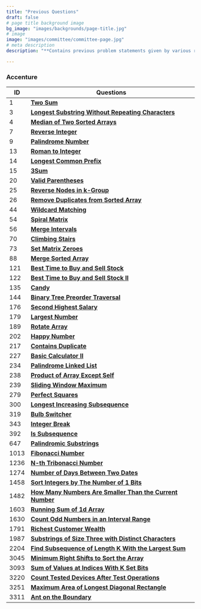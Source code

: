 ```yaml
---
title: "Previous Questions"
draft: false
# page title background image
bg_image: "images/backgrounds/page-title.jpg"
# image
image: "images/committee/committee-page.jpg"
# meta description
description: "**Contains previous problem statements given by various recruitors during their selection process.**"

---
```

### Accenture

| ID   | Questions                                                                                                                                          |
|------|-------------------------------------------------------------------------------------------------------------------------------------------------------------|
| 1    | **[Two Sum](https://leetcode.com/problems/two-sum/description/)**                                                                                           |
| 3    | **[Longest Substring Without Repeating Characters](https://leetcode.com/problems/longest-substring-without-repeating-characters/description/)**             |
| 4    | **[Median of Two Sorted Arrays](https://leetcode.com/problems/median-of-two-sorted-arrays/description/)**                                                   |
| 7    | **[Reverse Integer](https://leetcode.com/problems/reverse-integer/description/)**                                                                           |
| 9    | **[Palindrome Number](https://leetcode.com/problems/palindrome-number/description/)**                                                                       |
| 13   | **[Roman to Integer](https://leetcode.com/problems/roman-to-integer/description/)**                                                                         |
| 14   | **[Longest Common Prefix](https://leetcode.com/problems/longest-common-prefix/description/)**                                                               |
| 15   | **[3Sum](https://leetcode.com/problems/3sum/description/)**                                                                                                 |
| 20   | **[Valid Parentheses](https://leetcode.com/problems/valid-parentheses/description/)**                                                                       |
| 25   | **[Reverse Nodes in k-Group](https://leetcode.com/problems/reverse-nodes-in-k-group/description/)**                                                         |
| 26   | **[Remove Duplicates from Sorted Array](https://leetcode.com/problems/remove-duplicates-from-sorted-array/description/)**                                   |
| 44   | **[Wildcard Matching](https://leetcode.com/problems/wildcard-matching/description/)**                                                                       |
| 54   | **[Spiral Matrix](https://leetcode.com/problems/spiral-matrix/description/)**                                                                               |
| 56   | **[Merge Intervals](https://leetcode.com/problems/merge-intervals/description/)**                                                                           |
| 70   | **[Climbing Stairs](https://leetcode.com/problems/climbing-stairs/description/)**                                                                           |
| 73   | **[Set Matrix Zeroes](https://leetcode.com/problems/set-matrix-zeroes/description/)**                                                                       |
| 88   | **[Merge Sorted Array](https://leetcode.com/problems/merge-sorted-array/description/)**                                                                     |
| 121  | **[Best Time to Buy and Sell Stock](https://leetcode.com/problems/best-time-to-buy-and-sell-stock/description/)**                                           |
| 122  | **[Best Time to Buy and Sell Stock II](https://leetcode.com/problems/best-time-to-buy-and-sell-stock-ii/description/)**                                     |
| 135  | **[Candy](https://leetcode.com/problems/candy/description/)**                                                                                               |
| 144  | **[Binary Tree Preorder Traversal](https://leetcode.com/problems/binary-tree-preorder-traversal/description/)**                                             |
| 176  | **[Second Highest Salary](https://leetcode.com/problems/second-highest-salary/description/)**                                                               |
| 179  | **[Largest Number](https://leetcode.com/problems/largest-number/description/)**                                                                             |
| 189  | **[Rotate Array](https://leetcode.com/problems/rotate-array/description/)**                                                                                 |
| 202  | **[Happy Number](https://leetcode.com/problems/happy-number/description/)**                                                                                 |
| 217  | **[Contains Duplicate](https://leetcode.com/problems/contains-duplicate/description/)**                                                                     |
| 227  | **[Basic Calculator II](https://leetcode.com/problems/basic-calculator-ii/description/)**                                                                   |
| 234  | **[Palindrome Linked List](https://leetcode.com/problems/palindrome-linked-list/description/)**                                                             |
| 238  | **[Product of Array Except Self](https://leetcode.com/problems/product-of-array-except-self/description/)**                                                 |
| 239  | **[Sliding Window Maximum](https://leetcode.com/problems/sliding-window-maximum/description/)**                                                             |
| 279  | **[Perfect Squares](https://leetcode.com/problems/perfect-squares/description/)**                                                                           |
| 300  | **[Longest Increasing Subsequence](https://leetcode.com/problems/longest-increasing-subsequence/description/)**                                             |
| 319  | **[Bulb Switcher](https://leetcode.com/problems/bulb-switcher/description/)**                                                                               |
| 343  | **[Integer Break](https://leetcode.com/problems/integer-break/description/)**                                                                               |
| 392  | **[Is Subsequence](https://leetcode.com/problems/is-subsequence/description/)**                                                                             |
| 647  | **[Palindromic Substrings](https://leetcode.com/problems/palindromic-substrings/description/)**                                                             |
| 1013 | **[Fibonacci Number](https://leetcode.com/problems/fibonacci-number/description/)**                                                                         |
| 1236 | **[N-th Tribonacci Number](https://leetcode.com/problems/n-th-tribonacci-number/description/)**                                                             |
| 1274 | **[Number of Days Between Two Dates](https://leetcode.com/problems/number-of-days-between-two-dates/description/)**                                         |
| 1458 | **[Sort Integers by The Number of 1 Bits](https://leetcode.com/problems/sort-integers-by-the-number-of-1-bits/description/)**                               |
| 1482 | **[How Many Numbers Are Smaller Than the Current Number](https://leetcode.com/problems/how-many-numbers-are-smaller-than-the-current-number/description/)** |
| 1603 | **[Running Sum of 1d Array](https://leetcode.com/problems/running-sum-of-1d-array/description/)**                                                           |
| 1630 | **[Count Odd Numbers in an Interval Range](https://leetcode.com/problems/count-odd-numbers-in-an-interval-range/description/)**                             |
| 1791 | **[Richest Customer Wealth](https://leetcode.com/problems/richest-customer-wealth/description/)**                                                           |
| 1987 | **[Substrings of Size Three with Distinct Characters](https://leetcode.com/problems/substrings-of-size-three-with-distinct-characters/description/)**       |
| 2204 | **[Find Subsequence of Length K With the Largest Sum](https://leetcode.com/problems/find-subsequence-of-length-k-with-the-largest-sum/description/)**       |
| 3045 | **[Minimum Right Shifts to Sort the Array](https://leetcode.com/problems/minimum-right-shifts-to-sort-the-array/description/)**                             |
| 3093 | **[Sum of Values at Indices With K Set Bits](https://leetcode.com/problems/sum-of-values-at-indices-with-k-set-bits/description/)**                         |
| 3220 | **[Count Tested Devices After Test Operations](https://leetcode.com/problems/count-tested-devices-after-test-operations/description/)**                     |
| 3251 | **[Maximum Area of Longest Diagonal Rectangle](https://leetcode.com/problems/maximum-area-of-longest-diagonal-rectangle/description/)**                     |
| 3311 | **[Ant on the Boundary](https://leetcode.com/problems/ant-on-the-boundary/description/)**                                                                   |